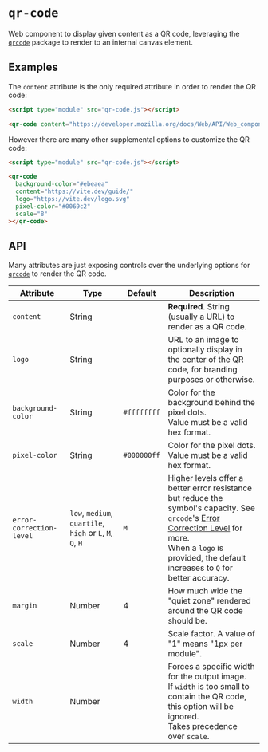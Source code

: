 # `qr-code`

Web component to display given content as a QR code, leveraging the [`qrcode`](https://www.npmjs.com/package/qrcode) package to render to an internal canvas element.

## Examples

The `content` attribute is the only required attribute in order to render the QR code:

```html
<script type="module" src="qr-code.js"></script>

<qr-code content="https://developer.mozilla.org/docs/Web/API/Web_components"></qr-code>
```

However there are many other supplemental options to customize the QR code:
```html
<script type="module" src="qr-code.js"></script>

<qr-code
  background-color="#ebeaea"
  content="https://vite.dev/guide/"
  logo="https://vite.dev/logo.svg"
  pixel-color="#0069c2"
  scale="8"
></qr-code>
```

## API

Many attributes are just exposing controls over the underlying options for [`qrcode`](https://www.npmjs.com/package/qrcode#renderers-options) to render the QR code.

| Attribute | Type | Default | Description |
| --- | --- | --- | --- |
| `content` | String | | **Required**. String (usually a URL) to render as a QR code. |
| `logo` | String | | URL to an image to optionally display in the center of the QR code, for branding purposes or otherwise. |
| `background-color` | String | `#ffffffff` | Color for the background behind the pixel dots.<br/> Value must be a valid hex format.
| `pixel-color` | String | `#000000ff` | Color for the pixel dots.<br/> Value must be a valid hex format.
| `error-correction-level` | `low`, `medium`, `quartile`, `high` or `L`, `M`, `Q`, `H` | `M` | Higher levels offer a better error resistance but reduce the symbol's capacity. See `qrcode`'s [Error Correction Level](https://www.npmjs.com/package/qrcode#error-correction-level) for more.<br/> When a `logo` is provided, the default increases to `Q` for better accuracy. |
| `margin` | Number | 4 | How much wide the "quiet zone" rendered around the QR code should be. |
| `scale` | Number | 4 | Scale factor. A value of "1" means "1px per module". |
| `width` | Number | | Forces a specific width for the output image.<br/> If `width` is too small to contain the QR code, this option will be ignored.<br/> Takes precedence over `scale`. |